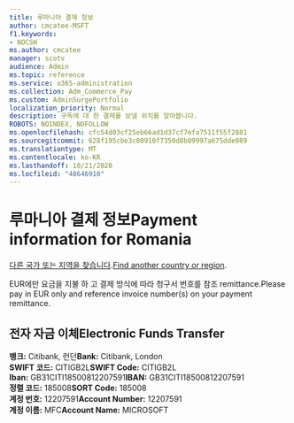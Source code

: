 ```yaml
---
title: 루마니아 결제 정보
author: cmcatee-MSFT
f1.keywords:
- NOCSH
ms.author: cmcatee
manager: scotv
audience: Admin
ms.topic: reference
ms.service: o365-administration
ms.collection: Adm_Commerce_Pay
ms.custom: AdminSurgePortfolio
localization_priority: Normal
description: 구독에 대 한 결제를 보낼 위치를 알아봅니다.
ROBOTS: NOINDEX, NOFOLLOW
ms.openlocfilehash: cfc54d03cf25eb66ad1d37cf7efa7511f55f2881
ms.sourcegitcommit: 628f195cbe3c00910f7350d8b09997a675dde989
ms.translationtype: MT
ms.contentlocale: ko-KR
ms.lasthandoff: 10/21/2020
ms.locfileid: "48646910"
---
```

# <a name="payment-information-for-romania"></a><span data-ttu-id="a7136-103">루마니아 결제 정보</span><span class="sxs-lookup"><span data-stu-id="a7136-103">Payment information for Romania</span></span>

<span data-ttu-id="a7136-104">[다른 국가 또는 지역을 찾습니다](../billing-and-payments/pay-for-your-subscription.md).</span><span class="sxs-lookup"><span data-stu-id="a7136-104">[Find another country or region](../billing-and-payments/pay-for-your-subscription.md).</span></span>

<span data-ttu-id="a7136-105">EUR에만 요금을 지불 하 고 결제 방식에 따라 청구서 번호를 참조 remittance.</span><span class="sxs-lookup"><span data-stu-id="a7136-105">Please pay in EUR only and reference invoice number(s) on your payment remittance.</span></span>

## <a name="electronic-funds-transfer"></a><span data-ttu-id="a7136-106">전자 자금 이체</span><span class="sxs-lookup"><span data-stu-id="a7136-106">Electronic Funds Transfer</span></span>

<span data-ttu-id="a7136-107">**뱅크:** Citibank, 런던</span><span class="sxs-lookup"><span data-stu-id="a7136-107">**Bank:** Citibank, London</span></span>  
<span data-ttu-id="a7136-108">**SWIFT 코드:** CITIGB2L</span><span class="sxs-lookup"><span data-stu-id="a7136-108">**SWIFT Code:** CITIGB2L</span></span>  
<span data-ttu-id="a7136-109">**Iban:** GB31CITI18500812207591</span><span class="sxs-lookup"><span data-stu-id="a7136-109">**IBAN:** GB31CITI18500812207591</span></span>  
<span data-ttu-id="a7136-110">**정렬 코드:** 185008</span><span class="sxs-lookup"><span data-stu-id="a7136-110">**SORT Code:** 185008</span></span>  
<span data-ttu-id="a7136-111">**계정 번호:** 12207591</span><span class="sxs-lookup"><span data-stu-id="a7136-111">**Account Number:** 12207591</span></span>  
<span data-ttu-id="a7136-112">**계정 이름:** MFC</span><span class="sxs-lookup"><span data-stu-id="a7136-112">**Account Name:** MICROSOFT</span></span>